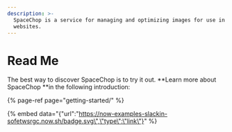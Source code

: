 ```yaml
---
description: >-
  SpaceChop is a service for managing and optimizing images for use in apps and
  websites.
---
```


# Read Me

The best way to discover SpaceChop is to try it out. **Learn more about SpaceChop **in the following introduction:

{% page-ref page="getting-started/" %}

{% embed data="{\"url\":\"https://now-examples-slackin-sofetwsrgc.now.sh/badge.svg\",\"type\":\"link\"}" %}



